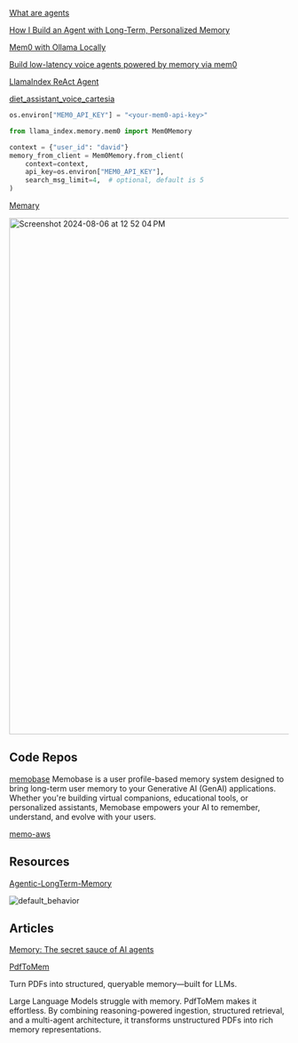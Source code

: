 [What are agents](https://newsletter.maartengrootendorst.com/p/a-visual-guide-to-llm-agents)

[How I Build an Agent with Long-Term, Personalized Memory](https://pub.towardsai.net/how-i-build-an-agent-with-long-term-personalized-memory-54b7f4272d5f)

[Mem0 with Ollama Locally](https://www.fahdmirza.com/2024/08/mem0-with-ollama-locally-memory-layer.html)

[Build low-latency voice agents powered by memory via mem0](https://docs.mem0.ai/integrations/pipecat)

[LlamaIndex ReAct Agent](https://docs.mem0.ai/examples/llama-index-mem0)

[diet_assistant_voice_cartesia](https://github.com/mem0ai/mem0/blob/main/examples/misc/diet_assistant_voice_cartesia.py)

```py
os.environ["MEM0_API_KEY"] = "<your-mem0-api-key>"

from llama_index.memory.mem0 import Mem0Memory

context = {"user_id": "david"}
memory_from_client = Mem0Memory.from_client(
    context=context,
    api_key=os.environ["MEM0_API_KEY"],
    search_msg_limit=4,  # optional, default is 5
)
```


[Memary](https://github.com/kingjulio8238/Memary)

<img width="930" alt="Screenshot 2024-08-06 at 12 52 04 PM" src="https://github.com/user-attachments/assets/d8f4dc02-54c2-4395-8864-49fb23522d51">

## Code Repos
[memobase](https://github.com/memodb-io/memobase)
Memobase is a user profile-based memory system designed to bring long-term user memory to your Generative AI (GenAI) applications. Whether you're building virtual companions, educational tools, or personalized assistants, Memobase empowers your AI to remember, understand, and evolve with your users.

[memo-aws](https://docs.mem0.ai/examples/aws_example)



## Resources

[Agentic-LongTerm-Memory](https://github.com/Farzad-R/Agentic-LongTerm-Memory)

![default_behavior](https://github.com/user-attachments/assets/86f06134-2c47-467c-8109-65dd95e90c94)


## Articles
[Memory: The secret sauce of AI agents](https://decodingml.substack.com/p/memory-the-secret-sauce-of-ai-agents)

[PdfToMem](https://github.com/alinvdu/PdfToMem)

Turn PDFs into structured, queryable memory—built for LLMs.

Large Language Models struggle with memory. PdfToMem makes it effortless.
By combining reasoning-powered ingestion, structured retrieval, and a multi-agent architecture, it transforms unstructured PDFs into rich memory representations.
